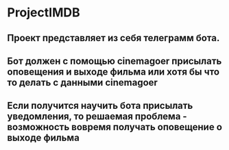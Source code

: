 # ProjectIMDB
## Проект представляет из себя телеграмм бота.
## Бот должен с помощью cinemagoer присылать оповещения и выходе фильма или хотя бы что то делать с данными cinemagoer
## Если получится научить бота присылать уведомления, то решаемая проблема - возможность вовремя получать оповещение о выходе фильма
